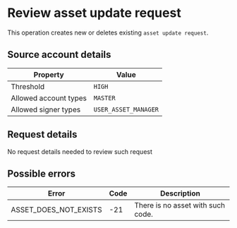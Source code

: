 # Review asset update request

This operation creates new or deletes existing `asset update request`.

## Source account details

| Property              | Value                |
|-----------------------|----------------------|
| Threshold             | `HIGH`                 |
| Allowed account types | `MASTER`             |
| Allowed signer types  | `USER_ASSET_MANAGER` |

## Request details

No request details needed to review such request

## Possible errors

| Error                 | Code | Description                       |
|-----------------------|------|-----------------------------------|
| ASSET_DOES_NOT_EXISTS | -21  | There is no asset with such code. |
